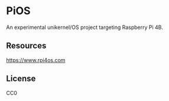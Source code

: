 # PiOS

An experimental unikernel/OS project targeting Raspberry Pi 4B.

## Resources

<https://www.rpi4os.com>

## License

CC0
